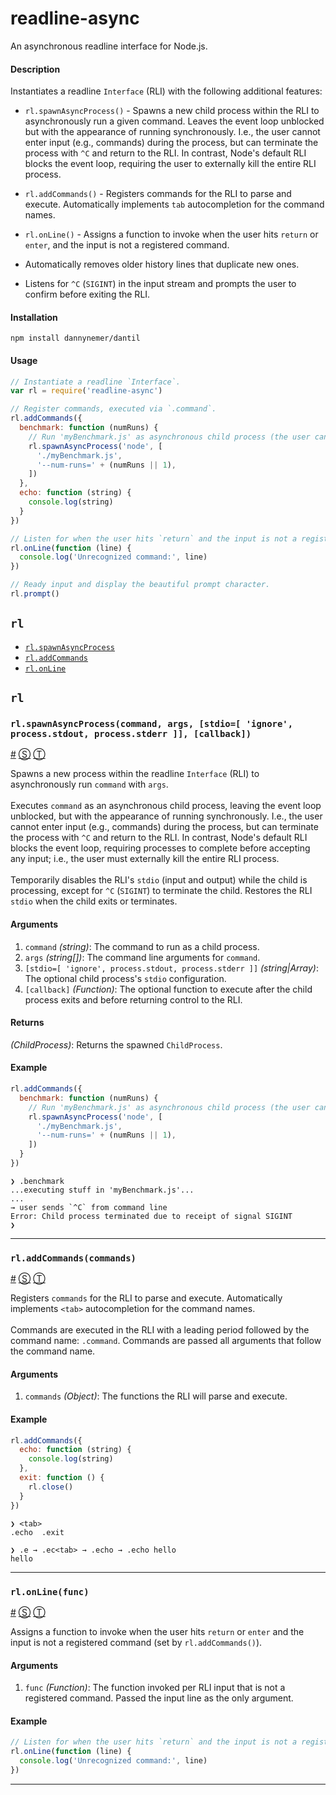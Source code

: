 # readline-async

An asynchronous readline interface for Node.js.

#### Description
Instantiates a readline `Interface` (RLI) with the following additional features:

- `rl.spawnAsyncProcess()` - Spawns a new child process within the RLI to asynchronously run a given command. Leaves the event loop unblocked but with the appearance of running synchronously. I.e., the user cannot enter input (e.g., commands) during the process, but can terminate the process with `^C` and return to the RLI. In contrast, Node's default RLI blocks the event loop, requiring the user to externally kill the entire RLI process.

- `rl.addCommands()` - Registers commands for the RLI to parse and execute. Automatically implements `tab` autocompletion for the command names.

- `rl.onLine()` - Assigns a function to invoke when the user hits `return` or `enter`, and the input is not a registered command.

- Automatically removes older history lines that duplicate new ones.

- Listens for `^C` (`SIGINT`) in the input stream and prompts the user to confirm before exiting the RLI.

#### Installation
```shell
npm install dannynemer/dantil
```

#### Usage
```js
// Instantiate a readline `Interface`.
var rl = require('readline-async')

// Register commands, executed via `.command`.
rl.addCommands({
  benchmark: function (numRuns) {
    // Run 'myBenchmark.js' as asynchronous child process (the user can terminate).
    rl.spawnAsyncProcess('node', [
      './myBenchmark.js',
      '--num-runs=' + (numRuns || 1),
    ])
  },
  echo: function (string) {
    console.log(string)
  }
})

// Listen for when the user hits `return` and the input is not a registered command.
rl.onLine(function (line) {
  console.log('Unrecognized command:', line)
})

// Ready input and display the beautiful prompt character.
rl.prompt()
```

<!-- div class="toc-container" -->

<!-- div -->

## `rl`
* <a href="#rl-spawnAsyncProcess">`rl.spawnAsyncProcess`</a>
* <a href="#rl-addCommands">`rl.addCommands`</a>
* <a href="#rl-onLine">`rl.onLine`</a>

<!-- /div -->

<!-- /div -->

<!-- div class="doc-container" -->

<!-- div -->

## `rl`

<!-- div -->

### <a id="rl-spawnAsyncProcess"></a>`rl.spawnAsyncProcess(command, args, [stdio=[ 'ignore', process.stdout, process.stderr ]], [callback])`
<a href="#rl-spawnAsyncProcess">#</a> [&#x24C8;](https://github.com/DannyNemer/readline-async/blob/master/readlineAsync.js#L70 "View in source") [&#x24C9;][1]

Spawns a new process within the readline `Interface` (RLI) to asynchronously run `command` with `args`.
<br>
<br>
Executes `command` as an asynchronous child process, leaving the event loop unblocked, but with the appearance of running synchronously. I.e., the user cannot enter input (e.g., commands) during the process, but can terminate the process with `^C` and return to the RLI. In contrast, Node's default RLI blocks the event loop, requiring processes to complete before accepting any input; i.e., the user must externally kill the entire RLI process.
<br>
<br>
Temporarily disables the RLI's `stdio` (input and output) while the child is processing, except for `^C` (`SIGINT`) to terminate the child. Restores the RLI `stdio` when the child exits or terminates.

#### Arguments
1. `command` *(string)*: The command to run as a child process.
2. `args` *(string&#91;&#93;)*: The command line arguments for `command`.
3. `[stdio=[ 'ignore', process.stdout, process.stderr ]]` *(string|Array)*: The optional child process's `stdio` configuration.
4. `[callback]` *(Function)*: The optional function to execute after the child process exits and before returning control to the RLI.

#### Returns
*(ChildProcess)*:  Returns the spawned `ChildProcess`.

#### Example
```js
rl.addCommands({
  benchmark: function (numRuns) {
    // Run 'myBenchmark.js' as asynchronous child process (the user can terminate).
    rl.spawnAsyncProcess('node', [
      './myBenchmark.js',
      '--num-runs=' + (numRuns || 1),
    ])
  }
})
```
```
❯ .benchmark
...executing stuff in 'myBenchmark.js'...
...
→ user sends `^C` from command line
Error: Child process terminated due to receipt of signal SIGINT
❯
```
* * *

<!-- /div -->

<!-- div -->

### <a id="rl-addCommands"></a>`rl.addCommands(commands)`
<a href="#rl-addCommands">#</a> [&#x24C8;](https://github.com/DannyNemer/readline-async/blob/master/readlineAsync.js#L169 "View in source") [&#x24C9;][1]

Registers `commands` for the RLI to parse and execute. Automatically implements `<tab>` autocompletion for the command names.
<br>
<br>
Commands are executed in the RLI with a leading period followed by the command name: `.command`. Commands are passed all arguments that follow the command name.

#### Arguments
1. `commands` *(Object)*: The functions the RLI will parse and execute.

#### Example
```js
rl.addCommands({
  echo: function (string) {
    console.log(string)
  },
  exit: function () {
    rl.close()
  }
})
```
```
❯ <tab>
.echo  .exit

❯ .e → .ec<tab> → .echo → .echo hello
hello
```
* * *

<!-- /div -->

<!-- div -->

### <a id="rl-onLine"></a>`rl.onLine(func)`
<a href="#rl-onLine">#</a> [&#x24C8;](https://github.com/DannyNemer/readline-async/blob/master/readlineAsync.js#L196 "View in source") [&#x24C9;][1]

Assigns a function to invoke when the user hits `return` or `enter` and the input is not a registered command (set by `rl.addCommands()`).

#### Arguments
1. `func` *(Function)*: The function invoked per RLI input that is not a registered command. Passed the input line as the only argument.

#### Example
```js
// Listen for when the user hits `return` and the input is not a registered command.
rl.onLine(function (line) {
  console.log('Unrecognized command:', line)
})
```
* * *

<!-- /div -->

<!-- /div -->

<!-- /div -->

 [1]: #rl "Jump back to the TOC."
